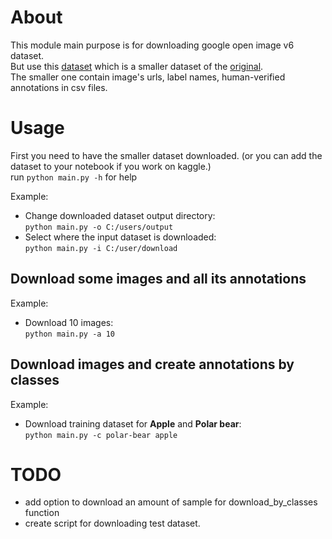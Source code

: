 # About
This module main purpose is for downloading google open image v6 dataset. <br>
But use this [dataset](https://www.kaggle.com/tarantula3/google-open-image-v6) 
which is a smaller dataset of the [original](https://opensource.google/projects/open-images-dataset). <br>
The smaller one contain image's urls, label names, human-verified annotations 
in csv files. <br>

# Usage
First you need to have the smaller dataset downloaded. (or you can add the 
dataset to your notebook if you work on kaggle.) <br>
run `python main.py -h` for help

Example:
- Change downloaded dataset output directory: <br>
`python main.py -o C:/users/output`
- Select where the input dataset is downloaded: <br> 
`python main.py -i C:/user/download`

## Download some images and all its annotations
Example: <br> 
- Download 10 images: <br>
`python main.py -a 10` <br>

## Download images and create annotations by classes
Example: <br>
- Download training dataset for __Apple__ and __Polar bear__: <br>
`python main.py -c polar-bear apple`

# TODO
- add option to download an amount of sample for download_by_classes function
- create script for downloading test dataset.